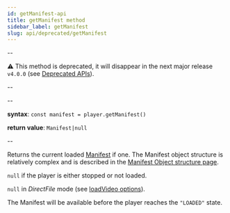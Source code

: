 ```yaml
---
id: getManifest-api
title: getManifest method
sidebar_label: getManifest
slug: api/deprecated/getManifest
---
```


--

:warning: This method is deprecated, it will disappear in the next major
release `v4.0.0` (see [Deprecated APIs](./deprecated.md)).

--

--

**syntax**: `const manifest = player.getManifest()`

**return value**: `Manifest|null`

--

Returns the current loaded [Manifest](../terms.md#manifest) if one.
The Manifest object structure is relatively complex and is described in the
[Manifest Object structure page](./manifest.md).

`null` if the player is either stopped or not loaded.

`null` in _DirectFile_ mode (see [loadVideo
options](./loadVideo_options.md#prop-transport)).

The Manifest will be available before the player reaches the `"LOADED"` state.
